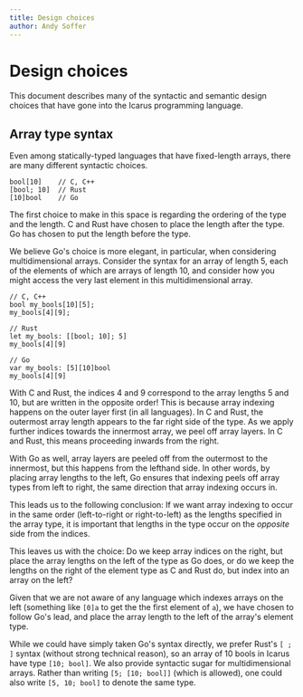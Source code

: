 ```yaml
---
title: Design choices
author: Andy Soffer
---
```


# Design choices

This document describes many of the syntactic and semantic design choices that
have gone into the Icarus programming language.

## Array type syntax

Even among statically-typed languages that have fixed-length arrays, there are
many different syntactic choices.

```
bool[10]    // C, C++
[bool; 10]  // Rust
[10]bool    // Go
```

The first choice to make in this space is regarding the ordering of the type and
the length. C and Rust have chosen to place the length after the type. Go has
chosen to put the length before the type.

We believe Go's choice is more elegant, in particular, when considering
multidimensional arrays. Consider the syntax for an array of length 5, each of
the elements of which are arrays of length 10, and consider how you might access
the very last element in this multidimensional array.

```
// C, C++
bool my_bools[10][5];
my_bools[4][9];

// Rust
let my_bools: [[bool; 10]; 5]
my_bools[4][9]

// Go
var my_bools: [5][10]bool
my_bools[4][9]
```

With C and Rust, the indices 4 and 9 correspond to the array lengths 5 and 10,
but are written in the opposite order! This is because array indexing happens
on the outer layer first (in all languages). In C and Rust, the outermost array
length appears to the far right side of the type. As we apply further indices
towards the innermost array, we peel off array layers. In C and Rust, this means
proceeding inwards from the right.

With Go as well, array layers are peeled off from the outermost to the
innermost, but this happens from the lefthand side. In other words, by placing
array lengths to the left, Go ensures that indexing peels off array types from
left to right, the same direction that array indexing occurs in.

This leads us to the following conclusion: If we want array indexing to occur in
the same order (left-to-right or right-to-left) as the lengths specified in the
array type, it is important that lengths in the type occur on the *opposite*
side from the indices.

This leaves us with the choice: Do we keep array indices on the right, but place
the array lengths on the left of the type as Go does, or do we keep the lengths
on the right of the element type as C and Rust do, but index into an array on
the left?

Given that we are not aware of any language which indexes arrays on the left
(something like `[0]a` to get the the first element of `a`), we have chosen to
follow Go's lead, and place the array length to the left of the array's element
type.

While we could have simply taken Go's syntax directly, we prefer Rust's `[ ; ]`
syntax (without strong technical reason), so an array of 10 bools in Icarus
have type `[10; bool]`. We also provide syntactic sugar for multidimensional
arrays. Rather than writing `[5; [10; bool]]` (which is allowed), one could also
write `[5, 10; bool]` to denote the same type.
